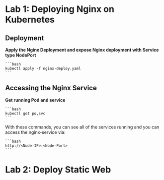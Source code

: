 # Lab 1: Deploying Nginx on Kubernetes

## Deployment 
**Apply the Nginx Deployment and expose Nginx deployment with Service type NodePort**

    ```bash
    kubectl apply -f nginx-deploy.yaml
    ```
## Accessing the Nginx Service
**Get running Pod and service**

    ```bash
    kubectl get po,svc 
    ```
With these commands, you can see all of the services running and you can access the nginx-service via:

    ```bash
    http://<Node-IP>:<Node-Port>
    ```

# Lab 2: Deploy Static Web